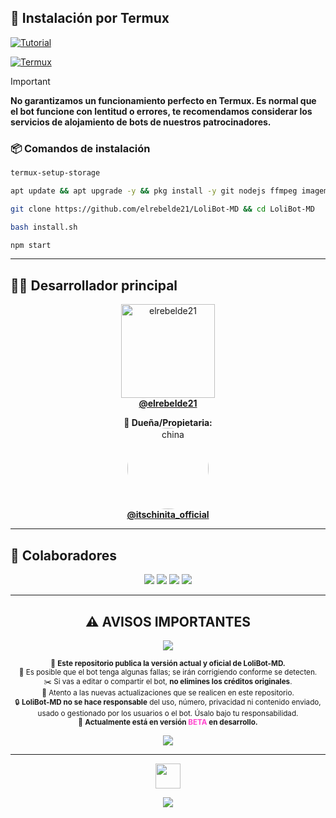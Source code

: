 
## 🔰 Instalación por Termux

[![Tutorial](https://img.shields.io/badge/Tutorial-FF0000?style=for-the-badge&logo=youtube&logoColor=white)](https://youtu.be/O_j2q5xCg3A)

[![Termux](https://img.shields.io/badge/Instalar%20Termux-000000?style=for-the-badge&logo=android&logoColor=white)](https://f-droid.org/es/packages/com.termux/)

> [!IMPORTANT]
> **No garantizamos un funcionamiento perfecto en Termux. Es normal que el bot funcione con lentitud o errores, te recomendamos considerar los servicios de alojamiento de bots de nuestros patrocinadores.**

### 📦 Comandos de instalación

```bash
termux-setup-storage
```

```bash
apt update && apt upgrade -y && pkg install -y git nodejs ffmpeg imagemagick yarn
```

```bash
git clone https://github.com/elrebelde21/LoliBot-MD && cd LoliBot-MD
```

```bash
bash install.sh
```

```bash
npm start
```

---

## 👨‍💻 Desarrollador principal

<p align="center">
  <a href="https://github.com/elrebelde21">
    <img src="https://github.com/elrebelde21.png" width="150" height="150" alt="elrebelde21"/><br>
    <b>@elrebelde21</b>
  </a>
</p>

<p align="center">
  <b>👑 Dueña/Propietaria:</b><br>
  <a href="https://www.instagram.com/itschinita_official">
    <img src="https://files.catbox.moe/4rbw47.jpg" width="130" height="130" style="border-radius: 50%;" alt="china"/><br>
    <b>@itschinita_official</b>
  </a>
</p>

---

## 👥 Colaboradores

<p align="center">
  <img src="https://github.com/GataNina-Li.png?size=100">
  <img src="https://github.com/AzamiJs.png?size=100">
  <img src="https://github.com/Alba070503.png?size=100">
  <img src="https://github.com/edar123.png?size=100">
</p>

---

<h2 align="center">⚠️ AVISOS IMPORTANTES</h2>

<p align="center">
  <img src="https://capsule-render.vercel.app/api?type=waving&color=F700FF&height=60&section=header&text=¡Lee+esto+antes+de+usar+el+bot!&fontSize=20&fontColor=ffffff" />
</p>

<p align="center">
  <sub>
    🚧 <b>Este repositorio publica la versión actual y oficial de LoliBot-MD.</b><br>
    📢 Es posible que el bot tenga algunas fallas; se irán corrigiendo conforme se detecten.<br>
    ✂️ Si vas a editar o compartir el bot, <b>no elimines los créditos originales</b>.<br>
    🎯 Atento a las nuevas actualizaciones que se realicen en este repositorio.<br>
    🔒 <b>LoliBot-MD no se hace responsable</b> del uso, número, privacidad ni contenido enviado, usado o gestionado por los usuarios o el bot. Úsalo bajo tu responsabilidad.<br>
    🚧 <b>Actualmente está en versión <span style="color:#FF44CC">BETA</span> en desarrollo.</b><br>
  </sub>
</p>

<p align="center">
  <img src="https://capsule-render.vercel.app/api?type=waving&color=F700FF&height=60&section=footer" />
</p>

---

<p align="center">
  <img src="https://github.com/siegrin/siegrin/blob/main/Assets/Handshake.gif" height="40px">
</p>

<p align="center">
  <img src="https://capsule-render.vercel.app/api?type=rect&color=F700FF&height=60&section=footer" />
</p
